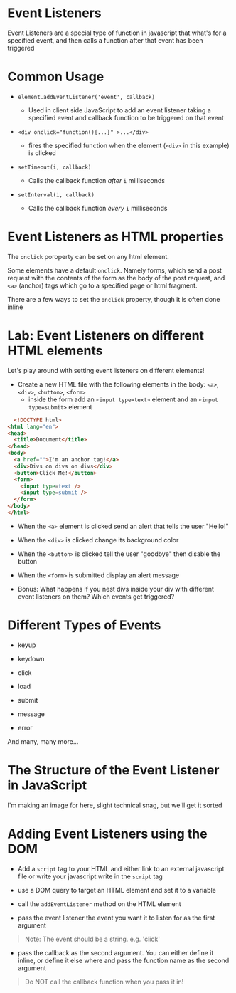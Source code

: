# Event Listeners

Event Listeners are a special type of function in javascript that what's for a specified event, and then calls a function after that event has been triggered

# Common Usage

* `element.addEventListener('event', callback)`
  * Used in client side JavaScript to add an event listener taking a specified event and callback function to be triggered on that event

* `<div onclick="function(){...}" >...</div>`
  * fires the specified function when the element (`<div>` in this example) is clicked

* `setTimeout(i, callback)`
  * Calls the callback function *after* `i` milliseconds

* `setInterval(i, callback)`
  * Calls the callback function *every* `i` milliseconds

# Event Listeners as HTML properties

The `onclick` poroperty can be set on any html element.

Some elements have a default `onclick`. Namely forms, which send a post request with the contents of the form as the body of the post request, and `<a>` (anchor) tags which go to a specified page or html fragment.

There are a few ways to set the `onclick` property, though it is often done inline

# Lab: Event Listeners on different HTML elements

Let's play around with setting event listeners on different elements!

* Create a new HTML file with the following elements in the body: `<a>`, `<div>`, `<button>`, `<form>`
  * inside the form add an `<input type=text>` element and an `<input type=submit>` element

```html
  <!DOCTYPE html>
<html lang="en">
<head>
  <title>Document</title>
</head>
<body>
  <a href="">I'm an anchor tag!</a>
  <div>Divs on divs on divs</div>
  <button>Click Me!</button>
  <form>
    <input type=text />
    <input type=submit />
  </form>
</body>
</html>
```

* When the `<a>` element is clicked send an alert that tells the user "Hello!"

* When the `<div>` is clicked change its background color

* When the `<button>` is clicked tell the user "goodbye" then disable the button

* When the `<form>` is submitted display an alert message

* Bonus: What happens if you nest divs inside your div with different event listeners on them? Which events get triggered?

# Different Types of Events

* keyup

* keydown

* click

* load

* submit

* message

* error

And many, many more...

# The Structure of the Event Listener in JavaScript

I'm making an image for here, slight technical snag, but we'll get it sorted

# Adding Event Listeners using the DOM

* Add a `script` tag to your HTML and either link to an external javascript file or write your javascript write in the `script` tag

* use a DOM query to target an HTML element and set it to a variable

* call the `addEventListener` method on the HTML element

* pass the event listener the event you want it to listen for as the first argument
> Note: The event should be a string. e.g. 'click'

* pass the callback as the second argument. You can either define it inline, or define it else where and pass the function name as the second argument
> Do NOT call the callback function when you pass it in!
